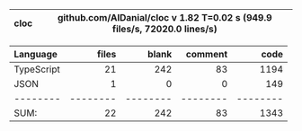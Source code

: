 
cloc|github.com/AlDanial/cloc v 1.82  T=0.02 s (949.9 files/s, 72020.0 lines/s)
--- | ---

Language|files|blank|comment|code
:-------|-------:|-------:|-------:|-------:
TypeScript|21|242|83|1194
JSON|1|0|0|149
--------|--------|--------|--------|--------
SUM:|22|242|83|1343
